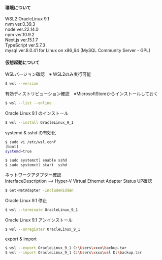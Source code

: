 #### 環境について

WSL2
OracleLinux 9.1  
nvm ver.0.39.3  
node ver.22.14.0  
npm ver.10.9.2  
Next.js ver.15.1.7  
TypeScript ver.5.7.3  
mysql ver.8.0.41 for Linux on x86_64 (MySQL Community Server - GPL)

#### 仮想起動について

WSLバージョン確認　※ WSL2のみ実行可能

```bash
$ wsl --version
```

有効ディストリビューション確認　※MicrosoftStoreからインストールしておく

```bash
$ wsl --list --online
```

Oracle Linux 9.1 のインストール

```bash
$ wsl --install OracleLinux_9_1
```

systemd & sshd の有効化

```bash
$ sudo vi /etc/wsl.conf
[boot]
systemd=true

$ sudo systemctl enable sshd
$ sudo systemctl start  sshd
```

ネットワークアダプター確認  
InterfaceDescription --> Hyper-V Virtual Ethernet Adapter Status UP確認

```bash
$ Get-NetAdapter -IncludeHidden
```

Oracle Linux 9.1 停止

```bash
$ wsl --terminate OracleLinux_9_1
```

Oracle Linux 9.1 アンインストール

```bash
$ wsl --unregister OracleLinux_9_1
```

export & import

```bash
$ wsl --export OracleLinux_9_1 C:\Users\xxxx\backup.tar
$ wsl --import OracleLinux_9_1 C:\Users\xxxx\wsl D:\backup.tar
```
